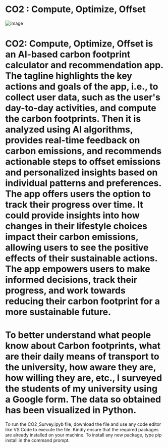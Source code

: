 #  CO2 :  Compute, Optimize, Offset
![image](https://github.com/DiyaSingla/CO2/assets/101040183/ae0271a1-c64a-4c02-b217-5bcf18d0a317)
# CO2: Compute, Optimize, Offset is an AI-based carbon footprint calculator and recommendation app. The tagline highlights the key actions and goals of the app, i.e., to collect user data, such as the user's day-to-day activities, and compute the carbon footprints. Then it is analyzed using AI algorithms, provides real-time feedback on carbon emissions, and recommends actionable steps to offset emissions and personalized insights based on individual patterns and preferences. The app offers users the option to track their progress over time. It could provide insights into how changes in their lifestyle choices impact their carbon emissions, allowing users to see the positive effects of their sustainable actions. The app empowers users to make informed decisions, track their progress, and work towards reducing their carbon footprint for a more sustainable future.

# To better understand what people know about Carbon footprints, what are their daily means of transport to the university, how aware they are, how willing they are, etc., I surveyed the students of my university using a Google form. The data so obtained has been visualized in Python.
To run the CO2_Survey.ipyb file, download the file and use any code editor like VS Code to execute the file. Kindly ensure that the required packages are already installed on your machine. To install any new package, type pip install <package Name> in the command prompt.

